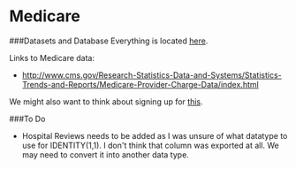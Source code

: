 Medicare
========

###Datasets and Database
Everything is located [here](https://www.dropbox.com/sh/d04g1l9rsuturap/AACsFY3kJcfwH7PfrOpfIrv2a?dl=0).

Links to Medicare data:

* http://www.cms.gov/Research-Statistics-Data-and-Systems/Statistics-Trends-and-Reports/Medicare-Provider-Charge-Data/index.html

We might also want to think about signing up for [this](http://www.hhsvizrisk.org/#about).


###To Do

* Hospital Reviews needs to be added as I was unsure of what datatype to use for IDENTITY(1,1). I don't think that column was exported at all. We may need to convert it into another data type.
